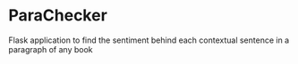 # ParaChecker
Flask application to find the sentiment behind each contextual sentence in a paragraph of any book
